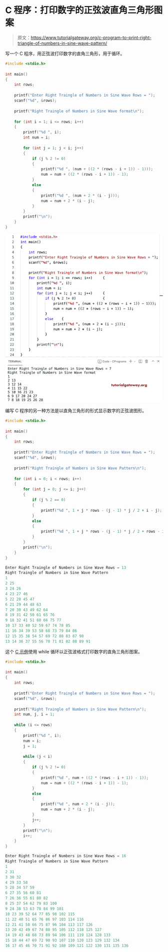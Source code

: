 # C 程序：打印数字的正弦波直角三角形图案

> 原文：<https://www.tutorialgateway.org/c-program-to-print-right-triangle-of-numbers-in-sine-wave-pattern/>

写一个 C 程序，用正弦波打印数字的直角三角形，用于循环。

```c
#include <stdio.h>

int main()
{
	int rows;

	printf("Enter Right Traingle of Numbers in Sine Wave Rows = ");
	scanf("%d", &rows);

	printf("Right Traingle of Numbers in Sine Wave format\n");

	for (int i = 1; i <= rows; i++)
	{
		printf("%d ", i);
		int num = i;

		for (int j = 1; j < i; j++)
		{
			if (j % 2 != 0)
			{
				printf("%d ", (num + ((2 * (rows - i + 1)) - 1)));
				num = num + ((2 * (rows - i + 1)) - 1);
			}
			else
			{
				printf("%d ", (num + 2 * (i - j)));
				num = num + 2 * (i - j);
			}
		}
		printf("\n");
	}
}
```

![C Program to Print Right Triangle of Numbers in Sine Wave Pattern](img/7a52d2ef7f135f0ec68bf2f4eb2e0ecf.png)

编写 C 程序的另一种方法是以直角三角形的形式显示数字的正弦波图形。

```c
#include <stdio.h>

int main()
{
	int rows;

	printf("Enter Right Traingle of Numbers in Sine Wave Rows = ");
	scanf("%d", &rows);

	printf("Right Traingle of Numbers in Sine Wave Pattern\n");

	for (int i = 0; i < rows; i++)
	{
		for (int j = 0; j <= i; j++)
		{
			if (j % 2 == 0)
			{
				printf("%d ", 1 + j * rows - (j - 1) * j / 2 + i - j);
			}
			else
			{
				printf("%d ", 1 + j * rows - (j - 1) * j / 2 + rows - i - 1);
			}
		}
		printf("\n");
	}
}
```

```c
Enter Right Traingle of Numbers in Sine Wave Rows = 13
Right Traingle of Numbers in Sine Wave Pattern
1 
2 25 
3 24 26 
4 23 27 46 
5 22 28 45 47 
6 21 29 44 48 63 
7 20 30 43 49 62 64 
8 19 31 42 50 61 65 76 
9 18 32 41 51 60 66 75 77 
10 17 33 40 52 59 67 74 78 85 
11 16 34 39 53 58 68 73 79 84 86 
12 15 35 38 54 57 69 72 80 83 87 90 
13 14 36 37 55 56 70 71 81 82 88 89 91 
```

这个 [C 示例](https://www.tutorialgateway.org/c-programming-examples/)使用 while 循环以正弦波格式打印数字的直角三角形图案。

```c
#include <stdio.h>

int main()
{
	int rows;

	printf("Enter Right Traingle of Numbers in Sine Wave Rows = ");
	scanf("%d", &rows);

	printf("Right Traingle of Numbers in Sine Wave Pattern\n");
	int num, j, i = 1;

	while (i <= rows)
	{
		printf("%d ", i);
		num = i;
		j = 1;

		while (j < i)
		{
			if (j % 2 != 0)
			{
				printf("%d ", num + ((2 * (rows - i + 1)) - 1));
				num = num + ((2 * (rows - i + 1)) - 1);
			}
			else
			{
				printf("%d ", num + 2 * (i - j));
				num = num + 2 * (i - j);
			}
			j++;
		}
		printf("\n");
		i++;
	}
}
```

```c
Enter Right Traingle of Numbers in Sine Wave Rows = 16
Right Traingle of Numbers in Sine Wave Pattern
1 
2 31 
3 30 32 
4 29 33 58 
5 28 34 57 59 
6 27 35 56 60 81 
7 26 36 55 61 80 82 
8 25 37 54 62 79 83 100 
9 24 38 53 63 78 84 99 101 
10 23 39 52 64 77 85 98 102 115 
11 22 40 51 65 76 86 97 103 114 116 
12 21 41 50 66 75 87 96 104 113 117 126 
13 20 42 49 67 74 88 95 105 112 118 125 127 
14 19 43 48 68 73 89 94 106 111 119 124 128 133 
15 18 44 47 69 72 90 93 107 110 120 123 129 132 134 
16 17 45 46 70 71 91 92 108 109 121 122 130 131 135 136 
```